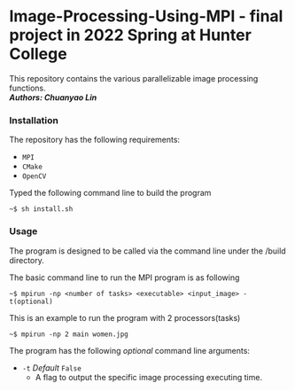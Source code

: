 # Image-Processing-Using-MPI - final project in 2022 Spring at Hunter College
This repository contains the various parallelizable image processing functions.  
***Authors: Chuanyao Lin***
### Installation

The repository has the following requirements:

 - `MPI`
 - `CMake`
 - `OpenCV`
 
 Typed the following command line to build the program

```
~$ sh install.sh
```
### Usage

The program is designed to be called via the command line under the /build directory.

The basic command line to run the MPI program is as following
```
~$ mpirun -np <number of tasks> <executable> <input_image> -t(optional)
```

This is an example to run the program with 2 processors(tasks)
```
~$ mpirun -np 2 main women.jpg
```

The program has the following *optional* command line arguments:

- `-t` *Default* `False`
   - A flag to output the specific image processing executing time. 